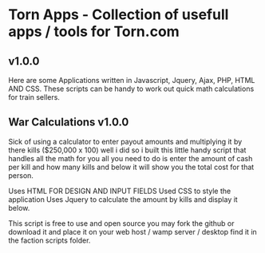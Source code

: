 # Torn Apps - Collection of usefull apps / tools for Torn.com
## v1.0.0

Here are some Applications written in Javascript, Jquery, Ajax, PHP, HTML AND CSS.
These scripts can be handy to work out quick math calculations for train sellers.

## War Calculations v1.0.0
Sick of using a calculator to enter payout amounts and multiplying it by there kills ($250,000 x 100) well i did so i built this little handy script that handles all the math
for you all you need to do is enter the amount of cash per kill and how many kills and below it will show you the total cost for that person.

Uses HTML FOR DESIGN AND INPUT FIELDS
Used CSS to style the application
Uses Jquery to calculate the amount by kills and display it below.

This script is free to use and open source you may fork the github or download it and place it on your web host / wamp server / desktop find it in the faction scripts folder.
